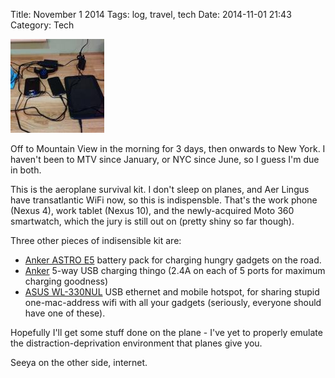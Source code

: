 Title: November 1 2014
Tags: log, travel, tech
Date: 2014-11-01 21:43 
Category: Tech
 
<a href="/images/20141101-travelgear.jpg">![Image](/images/thumbs/thumbnail_square/20141101-travelgear.jpg)</a>
 
Off to Mountain View in the morning for 3 days, then onwards to New York. I haven't been to MTV since January, or NYC since June, so I guess I'm due in both.

This is the aeroplane survival kit. I don't sleep on planes, and Aer Lingus have transatlantic WiFi now, so this is indispensble. That's the work phone (Nexus 4), work tablet (Nexus 10), and the newly-acquired Moto 360 smartwatch, which the jury is still out on (pretty shiny so far though).

Three other pieces of indisensible kit are:

  - [Anker ASTRO E5] battery pack for charging hungry gadgets on the road.
  - [Anker] 5-way USB charging thingo (2.4A on each of 5 ports for maximum charging goodness)
  - [ASUS WL-330NUL] USB ethernet and mobile hotspot, for sharing stupid one-mac-address wifi with all your gadgets (seriously, everyone should have one of these).

Hopefully I'll get some stuff done on the plane - I've yet to properly emulate the distraction-deprivation environment that planes give you.

Seeya on the other side, internet.

  [Anker ASTRO E5]: http://www.amazon.co.uk/15000mAh-Portable-External-Battery-Motorola-Black/dp/B00D5T3QK4/ref=sr_1_1?ie=UTF8&qid=1415828791&sr=8-1&keywords=anker+astro
  [Anker]: http://www.amazon.co.uk/Family-Sized-Desktop-Charger-Technology-External/dp/B00GYNW1TA/ref=sr_1_1?ie=UTF8&qid=1415828825&sr=8-1&keywords=anker+usb
  [ASUS WL-330NUL]: http://www.amazon.co.uk/WL-330NUL-All-In-One-Wireless-N-Pocket-Router/dp/B00CYI46MO/ref=sr_1_1?ie=UTF8&qid=1415828976&sr=8-1&keywords=asus+wl-330nul
